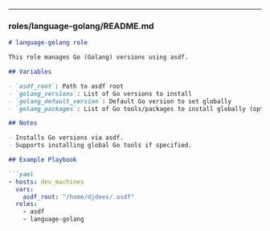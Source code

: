 
---

### roles/language-golang/README.md

```markdown
# language-golang role

This role manages Go (Golang) versions using asdf.

## Variables

- `asdf_root`: Path to asdf root
- `golang_versions`: List of Go versions to install
- `golang_default_version`: Default Go version to set globally
- `golang_packages`: List of Go tools/packages to install globally (optional)

## Notes

- Installs Go versions via asdf.
- Supports installing global Go tools if specified.

## Example Playbook

```yaml
- hosts: dev_machines
  vars:
    asdf_root: "/home/djdees/.asdf"
  roles:
    - asdf
    - language-golang
